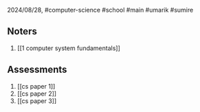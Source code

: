 2024/08/28, #computer-science #school #main #umarik #sumire 
## Noters
1. [[1 computer system fundamentals]]
## Assessments
1. [[cs paper 1]]
2. [[cs paper 2]]
3. [[cs paper 3]]